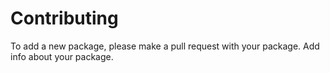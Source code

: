 # Contributing
To add a new package, please make a pull request with your package. Add info about your package.
